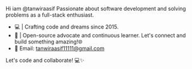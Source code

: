 Hi iam @tanwiraasif 
Passionate about software development and solving problems as a full-stack enthusiast.
- 💻 | Crafting code and dreams since 2015.
- 🚀 | Open-source advocate and continuous learner.
Let's connect and build something amazing!🌐
- 📧 Email: tanwiraasif11111@gmail.com
  
Let's code and collaborate! 💻✨

